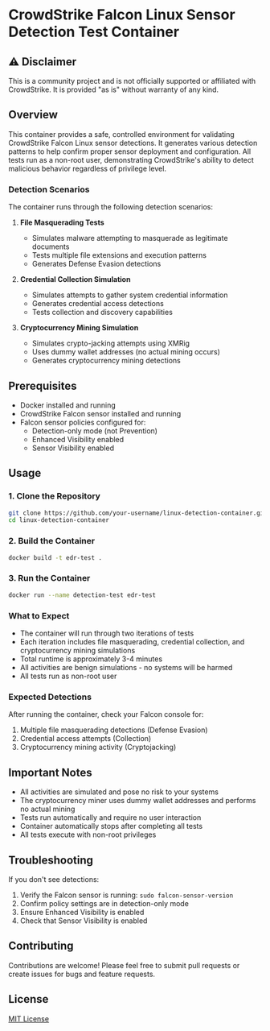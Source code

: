 # CrowdStrike Falcon Linux Sensor Detection Test Container

## ⚠️ Disclaimer
This is a community project and is not officially supported or affiliated with CrowdStrike. It is provided "as is" without warranty of any kind.

## Overview
This container provides a safe, controlled environment for validating CrowdStrike Falcon Linux sensor detections. It generates various detection patterns to help confirm proper sensor deployment and configuration. All tests run as a non-root user, demonstrating CrowdStrike's ability to detect malicious behavior regardless of privilege level.

### Detection Scenarios
The container runs through the following detection scenarios:

1. **File Masquerading Tests**
   - Simulates malware attempting to masquerade as legitimate documents
   - Tests multiple file extensions and execution patterns
   - Generates Defense Evasion detections

2. **Credential Collection Simulation**
   - Simulates attempts to gather system credential information
   - Generates credential access detections
   - Tests collection and discovery capabilities

3. **Cryptocurrency Mining Simulation**
   - Simulates crypto-jacking attempts using XMRig
   - Uses dummy wallet addresses (no actual mining occurs)
   - Generates cryptocurrency mining detections

## Prerequisites

- Docker installed and running
- CrowdStrike Falcon sensor installed and running
- Falcon sensor policies configured for:
  - Detection-only mode (not Prevention)
  - Enhanced Visibility enabled
  - Sensor Visibility enabled

## Usage

### 1. Clone the Repository
```bash
git clone https://github.com/your-username/linux-detection-container.git
cd linux-detection-container
```

### 2. Build the Container
```bash
docker build -t edr-test .
```

### 3. Run the Container
```bash
docker run --name detection-test edr-test
```

### What to Expect
- The container will run through two iterations of tests
- Each iteration includes file masquerading, credential collection, and cryptocurrency mining simulations
- Total runtime is approximately 3-4 minutes
- All activities are benign simulations - no systems will be harmed
- All tests run as non-root user

### Expected Detections
After running the container, check your Falcon console for:
1. Multiple file masquerading detections (Defense Evasion)
2. Credential access attempts (Collection)
3. Cryptocurrency mining activity (Cryptojacking)

## Important Notes
- All activities are simulated and pose no risk to your systems
- The cryptocurrency miner uses dummy wallet addresses and performs no actual mining
- Tests run automatically and require no user interaction
- Container automatically stops after completing all tests
- All tests execute with non-root privileges

## Troubleshooting
If you don't see detections:
1. Verify the Falcon sensor is running: `sudo falcon-sensor-version`
2. Confirm policy settings are in detection-only mode
3. Ensure Enhanced Visibility is enabled
4. Check that Sensor Visibility is enabled

## Contributing
Contributions are welcome! Please feel free to submit pull requests or create issues for bugs and feature requests.

## License
[MIT License](LICENSE)
